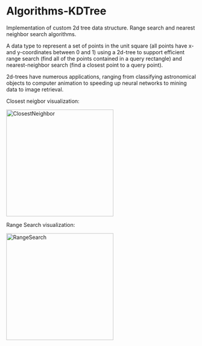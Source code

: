 # Algorithms-KDTree
Implementation of custom 2d tree data structure. Range search and nearest neighbor search algorithms.

A data type to represent a set of points in the unit square (all points have x- and y-coordinates between 0 and 1) using a 2d-tree to support efficient range search (find all of the points contained in a query rectangle) and nearest-neighbor search (find a closest point to a query point). 

2d-trees have numerous applications, ranging from classifying astronomical objects to computer animation to speeding up neural networks to mining data to image retrieval.

Closest neigbor visualization:

<img width="284" alt="ClosestNeighbor" src="https://user-images.githubusercontent.com/117730334/215848800-b40937b7-bcb9-4add-b1da-bf9f44db12b5.png">

Range Search visualization:

<img width="284" alt="RangeSearch" src="https://user-images.githubusercontent.com/117730334/215848824-23ba1194-c1f6-4c86-b870-6f84d1b0e1c4.png">

